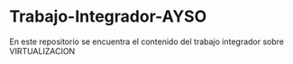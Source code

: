 # Trabajo-Integrador-AYSO
En este repositorio se encuentra el contenido del trabajo integrador sobre VIRTUALIZACION
